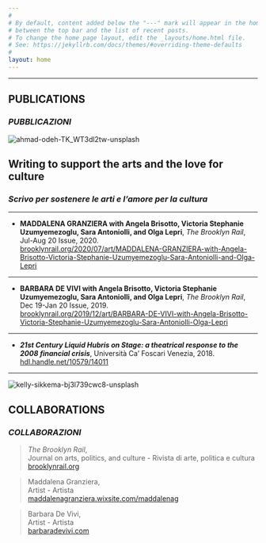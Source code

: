 ```yaml
---
#
# By default, content added below the "---" mark will appear in the home page
# between the top bar and the list of recent posts.
# To change the home page layout, edit the _layouts/home.html file.
# See: https://jekyllrb.com/docs/themes/#overriding-theme-defaults
#
layout: home
---
```

*****

## **PUBLICATIONS** 

### **<em>PUBBLICAZIONI</em>** 



![ahmad-odeh-TK_WT3dl2tw-unsplash](https://user-images.githubusercontent.com/57620839/69497364-56cb9d00-0edc-11ea-89be-f189050132eb.jpg)

## Writing to support the arts and the love for culture

### *Scrivo per sostenere le arti e l’amore per la cultura*
*****  

*   **MADDALENA GRANZIERA with Angela Brisotto, Victoria Stephanie Uzumyemezoglu, Sara Antoniolli, and Olga Lepri**, _The Brooklyn Rail_, Jul-Aug 20 Issue, 2020.  
[brooklynrail.org/2020/07/art/MADDALENA-GRANZIERA-with-Angela-Brisotto-Victoria-Stephanie-Uzumyemezoglu-Sara-Antoniolli-and-Olga-Lepri](https://brooklynrail.org/2020/07/art/MADDALENA-GRANZIERA-with-Angela-Brisotto-Victoria-Stephanie-Uzumyemezoglu-Sara-Antoniolli-and-Olga-Lepri)

*****  

*   **BARBARA DE VIVI with Angela Brisotto, Victoria Stephanie Uzumyemezoglu, Sara Antoniolli, and Olga Lepri**, _The Brooklyn Rail_, Dec 19-Jan 20 Issue, 2019.  
[brooklynrail.org/2019/12/art/BARBARA-DE-VIVI-with-Angela-Brisotto-Victoria-Stephanie-Uzumyemezoglu-Sara-Antoniolli-Olga-Lepri](https://brooklynrail.org/2019/12/art/BARBARA-DE-VIVI-with-Angela-Brisotto-Victoria-Stephanie-Uzumyemezoglu-Sara-Antoniolli-Olga-Lepri)

*****  

*   ***21st Century Liquid Hubris on Stage: a theatrical response to the 2008 financial crisis***, Università Ca’ Foscari Venezia, 2018.  
[hdl.handle.net/10579/14011](http://hdl.handle.net/10579/14011)

*****  

![kelly-sikkema-bj3l739cwc8-unsplash](https://user-images.githubusercontent.com/57620839/87149807-34429480-c2b1-11ea-9391-1d5e80c2b635.jpg)

## **COLLABORATIONS** 

### ***COLLABORAZIONI***

> *The Brooklyn Rail*,  
> Journal on arts, politics, and culture - Rivista di arte, politica e cultura  
> [brooklynrail.org](https://brooklynrail.org/)

> Maddalena Granziera,  
> Artist - Artista  
> [maddalenagranziera.wixsite.com/maddalenag](https://maddalenagranziera.wixsite.com/maddalenag)

> Barbara De Vivi,   
> Artist - Artista  
> [barbaradevivi.com](https://www.barbaradevivi.com)

